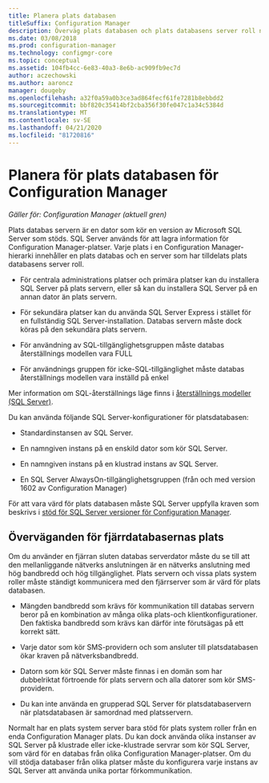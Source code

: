 ```yaml
---
title: Planera plats databasen
titleSuffix: Configuration Manager
description: Överväg plats databasen och plats databasens server roll när du planerar din Configuration Manager-hierarki.
ms.date: 03/08/2018
ms.prod: configuration-manager
ms.technology: configmgr-core
ms.topic: conceptual
ms.assetid: 104fb4cc-6e83-40a3-8e6b-ac909fb9ec7d
author: aczechowski
ms.author: aaroncz
manager: dougeby
ms.openlocfilehash: a32f0a59a0b3ce3ad864fecf61fe7281b8ebbdd2
ms.sourcegitcommit: bbf820c35414bf2cba356f30fe047c1a34c5384d
ms.translationtype: MT
ms.contentlocale: sv-SE
ms.lasthandoff: 04/21/2020
ms.locfileid: "81720816"
---
```

# <a name="plan-for-the-site-database-for-configuration-manager"></a>Planera för plats databasen för Configuration Manager

*Gäller för: Configuration Manager (aktuell gren)*

Plats databas servern är en dator som kör en version av Microsoft SQL Server som stöds. SQL Server används för att lagra information för Configuration Manager-platser. Varje plats i en Configuration Manager-hierarki innehåller en plats databas och en server som har tilldelats plats databasens server roll.  

-   För centrala administrations platser och primära platser kan du installera SQL Server på plats servern, eller så kan du installera SQL Server på en annan dator än plats servern.  

-   För sekundära platser kan du använda SQL Server Express i stället för en fullständig SQL Server-installation. Databas servern måste dock köras på den sekundära plats servern.  

-  För användning av SQL-tillgänglighetsgruppen måste databas återställnings modellen vara FULL  

-  För användnings gruppen för icke-SQL-tillgänglighet måste databas återställnings modellen vara inställd på enkel  

Mer information om SQL-återställnings läge finns i [återställnings modeller (SQL Server)](https://docs.microsoft.com/sql/relational-databases/backup-restore/recovery-models-sql-server).

Du kan använda följande SQL Server-konfigurationer för platsdatabasen:  

-   Standardinstansen av SQL Server.  

-   En namngiven instans på en enskild dator som kör SQL Server.  

-   En namngiven instans på en klustrad instans av SQL Server.  

-   En SQL Server AlwaysOn-tillgänglighetsgruppen (från och med version 1602 av Configuration Manager)


För att vara värd för plats databasen måste SQL Server uppfylla kraven som beskrivs i [stöd för SQL Server versioner för Configuration Manager](../../../core/plan-design/configs/support-for-sql-server-versions.md).  



## <a name="remote-database-server-location-considerations"></a>Överväganden för fjärrdatabasernas plats  

Om du använder en fjärran sluten databas serverdator måste du se till att den mellanliggande nätverks anslutningen är en nätverks anslutning med hög bandbredd och hög tillgänglighet. Plats servern och vissa plats system roller måste ständigt kommunicera med den fjärrserver som är värd för plats databasen.

-   Mängden bandbredd som krävs för kommunikation till databas servern beror på en kombination av många olika plats-och klientkonfigurationer. Den faktiska bandbredd som krävs kan därför inte förutsägas på ett korrekt sätt.  

-   Varje dator som kör SMS-providern och som ansluter till platsdatabasen ökar kraven på nätverksbandbredd.  

-   Datorn som kör SQL Server måste finnas i en domän som har dubbelriktat förtroende för plats servern och alla datorer som kör SMS-providern.  

-   Du kan inte använda en grupperad SQL Server för platsdatabaservern när platsdatabasen är samordnad med platsservern.  


Normalt har en plats system server bara stöd för plats system roller från en enda Configuration Manager plats. Du kan dock använda olika instanser av SQL Server på klustrade eller icke-klustrade servrar som kör SQL Server, som värd för en databas från olika Configuration Manager-platser. Om du vill stödja databaser från olika platser måste du konfigurera varje instans av SQL Server att använda unika portar förkommunikation.  
